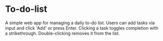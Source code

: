 # To-do-list
A simple web app for managing a daily to-do list. Users can add tasks via input and click 'Add' or press Enter. Clicking a task toggles completion with a strikethrough. Double-clicking removes it from the list.
